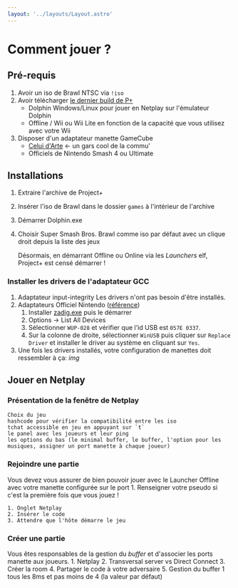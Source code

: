 ```yaml
---
layout: '../layouts/Layout.astro'
---
```

<div class="content">

# Comment jouer ?

## Pré-requis
1. Avoir un iso de Brawl NTSC via `!iso`
2. Avoir télécharger [le dernier build de P+](https://projectplusgame.com/download)
    - Dolphin Windows/Linux pour jouer en Netplay sur l'émulateur Dolphin
    - Offline / Wii ou Wii Lite en fonction de la capacité que vous utilisez avec votre Wii
3. Disposer d'un adaptateur manette GameCube
    - [Celui d'Arte](https://www.input-integrity.com/fr/product-page/adaptateur-sans-perte) <- un gars cool de la commu'
    - Officiels de Nintendo Smash 4 ou Ultimate

## Installations

1. Extraire l'archive de Project+
2. Insérer l'iso de Brawl dans le dossier `games` à l'intérieur de l'archive
3. Démarrer Dolphin.exe
4. Choisir Super Smash Bros. Brawl comme iso par défaut avec un clique droit depuis la liste des jeux

    Désormais, en démarrant Offline ou Online via les *Launchers* elf, Project+ est censé démarrer !

### Installer les drivers de l'adaptateur GCC

1. Adaptateur input-integrity
  Les drivers n'ont pas besoin d'être installés.
2. Adaptateurs Officiel Nintendo ([référence](https://fr.dolphin-emu.org/docs/guides/how-use-official-gc-controller-adapter-wii-u/?cr=fr#Using_Zadig))
    1. Installer [zadig.exe](https://github.com/pbatard/libwdi/releases/latest) puis le démarrer
    2. Options -> List All Devices
    3. Sélectionner `WUP-028` et vérifier que l'id USB est `057E 0337`.
    4. Sur la colonne de droite, sélectionner `WinUSB` puis cliquer sur `Replace Driver` et installer le driver au système en cliquant sur `Yes`.
3. Une fois les drivers installés, votre configuration de manettes doit ressembler à ça:
    *img*

## Jouer en Netplay
### Présentation de la fenêtre de Netplay
    Choix du jeu
    hashcode pour vérifier la compatibilité entre les iso
    tchat accessible en jeu en appuyant sur `t`
    le panel avec les joueurs et leur ping
    les options du bas (le minimal buffer, le buffer, l'option pour les musiques, assigner un port manette à chaque joueur)

### Rejoindre une partie
Vous devez vous assurer de bien pouvoir jouer avec le Launcher Offline avec votre manette configurée sur le port 1.
Renseigner votre pseudo si c'est la première fois que vous jouez !

    1. Onglet Netplay
    2. Insérer le code
    3. Attendre que l'hôte démarre le jeu

### Créer une partie
Vous êtes responsables de la gestion du *buffer* et d'associer les ports manette aux joueurs.
    1. Netplay
    2. Transversal server vs Direct Connect
    3. Créer la room
    4. Partager le code à votre adversaire
    5. Gestion du buffer 1 tous les 8ms et pas moins de 4 (la valeur par défaut)


</div>

